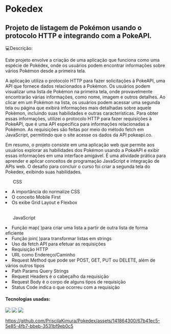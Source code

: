 <h1>Pokedex</h1> 

<h2>Projeto de listagem de Pokémon usando o protocolo HTTP e integrando com a PokeAPI.</h2>

:computer:Descrição:

<p>Este projeto envolve a criação de uma aplicação que funciona como uma espécie de Pokédex, onde os usuários podem encontrar informações sobre vários Pokémon desde a primeira tela.

A aplicação utiliza o protocolo HTTP para fazer solicitações à PokeAPI, uma API que fornece dados relacionados a Pokémon. Os usuários podem visualizar uma lista de Pokémon na primeira tela, onde provavelmente encontrarão várias informações, como nome, imagem e outros detalhes. Ao clicar em um Pokémon na lista, os usuários podem acessar uma segunda tela ou página que exibirá informações mais detalhadas sobre aquele Pokémon, incluindo suas habilidades e outras características.
Para obter essas informações, utilizei o protocolo HTTP para fazer requisições à PokeAPI, que é uma API específica para informações relacionadas a Pokémon. As requisições são feitas por meio do método fetch em JavaScript, permitindo que o site acesse os dados da API pokeapi.co.

Em resumo, o projeto consiste em uma aplicação web que permite aos usuários explorar as habilidades dos Pokémon usando a PokeAPI e exibir essas informações em uma interface amigável. É uma atividade prática para aprender e aplicar conceitos de programação JavaScript e integração de APIs web. O desafio para concluir o curso foi criar a segunda tela do Pokedex, exibindo suas habilidades.</p>

<ol>CSS</ol>
<li>A importância do normalize CSS</li>
<li>O conceito Mobile First</li>
<li>Os exibe Grid Layout e Flexbox</li>
<br>
<ol>JavaScript</ol>
<li>Função map( )para criar uma lista a partir de outra lista de forma eficiente</li>
<li>Função join( )para transformar listas em strings</li>
<li>Uso da fetch API para efetuar as requisições</li>
<li>Requisição HTTP</li>
<li>URL como Endereço/Caminho</li>
<li>Request Method que pode ser POST, GET, PUT ou DELETE, além de vários outros tipos</li>
<li>Path Params Query Strings</li>
<li>Request Headers é o cabeçalho da requisição</li>
<li>Request Body é o corpo de alguns tipos de requisição</li>
<li>Status Code indica o que ocorreu com a requisição</li>

<h4>Tecnologias usadas: </h4>
  <img src="https://img.shields.io/badge/CSS3-1572B6?style=for-the-badge&logo=css3&logoColor=white"/>
  <img src="https://img.shields.io/badge/HTML-239120?style=for-the-badge&logo=html5&logoColor=white"/> 
  <img src="https://img.shields.io/badge/JavaScript-F7DF1E?style=for-the-badge&logo=javascript&logoColor=black"/>

 
https://github.com/PriscilaKimura/Pokedex/assets/141864300/67b41ec5-5e85-4fb7-bbeb-3531bf9eb0c5

